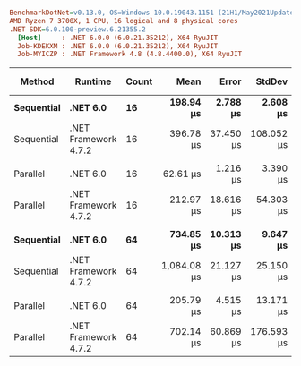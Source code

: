 ``` ini

BenchmarkDotNet=v0.13.0, OS=Windows 10.0.19043.1151 (21H1/May2021Update)
AMD Ryzen 7 3700X, 1 CPU, 16 logical and 8 physical cores
.NET SDK=6.0.100-preview.6.21355.2
  [Host]     : .NET 6.0.0 (6.0.21.35212), X64 RyuJIT
  Job-KDEKXM : .NET 6.0.0 (6.0.21.35212), X64 RyuJIT
  Job-MYICZP : .NET Framework 4.8 (4.8.4400.0), X64 RyuJIT


```
|     Method |              Runtime | Count |        Mean |     Error |     StdDev |        Ratio | RatioSD |   Gen 0 |  Gen 1 | Gen 2 | Allocated |
|----------- |--------------------- |------ |------------:|----------:|-----------:|-------------:|--------:|--------:|-------:|------:|----------:|
| **Sequential** |             **.NET 6.0** |    **16** |   **198.94 μs** |  **2.788 μs** |   **2.608 μs** | **1.42x faster** |   **0.05x** |  **2.1973** |      **-** |     **-** |     **18 KB** |
| Sequential | .NET Framework 4.7.2 |    16 |   396.78 μs | 37.450 μs | 108.052 μs |     baseline |         |  5.3711 | 0.9766 |     - |     34 KB |
|            |                      |       |             |           |            |              |         |         |        |       |           |
|   Parallel |             .NET 6.0 |    16 |    62.61 μs |  1.216 μs |   3.390 μs | 3.42x faster |   0.96x |  1.8311 |      - |     - |     15 KB |
|   Parallel | .NET Framework 4.7.2 |    16 |   212.97 μs | 18.616 μs |  54.303 μs |     baseline |         |  3.4180 | 0.4883 |     - |     25 KB |
|            |                      |       |             |           |            |              |         |         |        |       |           |
| **Sequential** |             **.NET 6.0** |    **64** |   **734.85 μs** | **10.313 μs** |   **9.647 μs** | **1.48x faster** |   **0.04x** |  **8.7891** |      **-** |     **-** |     **73 KB** |
| Sequential | .NET Framework 4.7.2 |    64 | 1,084.08 μs | 21.127 μs |  25.150 μs |     baseline |         | 19.5313 | 3.9063 |     - |    133 KB |
|            |                      |       |             |           |            |              |         |         |        |       |           |
|   Parallel |             .NET 6.0 |    64 |   205.79 μs |  4.515 μs |  13.171 μs | 3.43x faster |   0.93x |  7.5684 | 0.4883 |     - |     62 KB |
|   Parallel | .NET Framework 4.7.2 |    64 |   702.14 μs | 60.869 μs | 176.593 μs |     baseline |         | 13.6719 | 1.9531 |     - |     96 KB |
